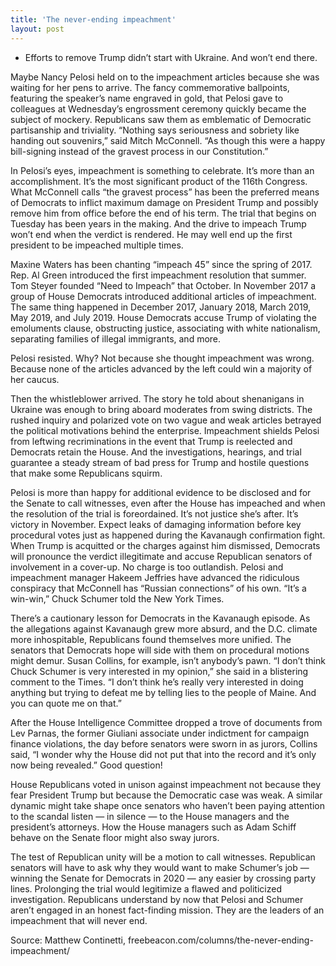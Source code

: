 ```yaml
---
title: 'The never-ending impeachment'
layout: post
---
```


- Efforts to remove Trump didn’t start with Ukraine. And won’t end there.

Maybe Nancy Pelosi held on to the impeachment articles because she was waiting for her pens to arrive. The fancy commemorative ballpoints, featuring the speaker’s name engraved in gold, that Pelosi gave to colleagues at Wednesday’s engrossment ceremony quickly became the subject of mockery. Republicans saw them as emblematic of Democratic partisanship and triviality. “Nothing says seriousness and sobriety like handing out souvenirs,” said Mitch McConnell. “As though this were a happy bill-signing instead of the gravest process in our Constitution.”

In Pelosi’s eyes, impeachment is something to celebrate. It’s more than an accomplishment. It’s the most significant product of the 116th Congress. What McConnell calls “the gravest process” has been the preferred means of Democrats to inflict maximum damage on President Trump and possibly remove him from office before the end of his term. The trial that begins on Tuesday has been years in the making. And the drive to impeach Trump won’t end when the verdict is rendered. He may well end up the first president to be impeached multiple times.

Maxine Waters has been chanting “impeach 45” since the spring of 2017. Rep. Al Green introduced the first impeachment resolution that summer. Tom Steyer founded “Need to Impeach” that October. In November 2017 a group of House Democrats introduced additional articles of impeachment. The same thing happened in December 2017, January 2018, March 2019, May 2019, and July 2019. House Democrats accuse Trump of violating the emoluments clause, obstructing justice, associating with white nationalism, separating families of illegal immigrants, and more.

Pelosi resisted. Why? Not because she thought impeachment was wrong. Because none of the articles advanced by the left could win a majority of her caucus.

Then the whistleblower arrived. The story he told about shenanigans in Ukraine was enough to bring aboard moderates from swing districts. The rushed inquiry and polarized vote on two vague and weak articles betrayed the political motivations behind the enterprise. Impeachment shields Pelosi from leftwing recriminations in the event that Trump is reelected and Democrats retain the House. And the investigations, hearings, and trial guarantee a steady stream of bad press for Trump and hostile questions that make some Republicans squirm.

Pelosi is more than happy for additional evidence to be disclosed and for the Senate to call witnesses, even after the House has impeached and when the resolution of the trial is foreordained. It’s not justice she’s after. It’s victory in November. Expect leaks of damaging information before key procedural votes just as happened during the Kavanaugh confirmation fight. When Trump is acquitted or the charges against him dismissed, Democrats will pronounce the verdict illegitimate and accuse Republican senators of involvement in a cover-up. No charge is too outlandish. Pelosi and impeachment manager Hakeem Jeffries have advanced the ridiculous conspiracy that McConnell has “Russian connections” of his own. “It’s a win-win,” Chuck Schumer told the New York Times.

There’s a cautionary lesson for Democrats in the Kavanaugh episode. As the allegations against Kavanaugh grew more absurd, and the D.C. climate more inhospitable, Republicans found themselves more unified. The senators that Democrats hope will side with them on procedural motions might demur. Susan Collins, for example, isn’t anybody’s pawn. “I don’t think Chuck Schumer is very interested in my opinion,” she said in a blistering comment to the Times. “I don’t think he’s really very interested in doing anything but trying to defeat me by telling lies to the people of Maine. And you can quote me on that.”

After the House Intelligence Committee dropped a trove of documents from Lev Parnas, the former Giuliani associate under indictment for campaign finance violations, the day before senators were sworn in as jurors, Collins said, “I wonder why the House did not put that into the record and it’s only now being revealed.” Good question!

House Republicans voted in unison against impeachment not because they fear President Trump but because the Democratic case was weak. A similar dynamic might take shape once senators who haven’t been paying attention to the scandal listen — in silence — to the House managers and the president’s attorneys. How the House managers such as Adam Schiff behave on the Senate floor might also sway jurors.

The test of Republican unity will be a motion to call witnesses. Republican senators will have to ask why they would want to make Schumer’s job — winning the Senate for Democrats in 2020 — any easier by crossing party lines. Prolonging the trial would legitimize a flawed and politicized investigation. Republicans understand by now that Pelosi and Schumer aren’t engaged in an honest fact-finding mission. They are the leaders of an impeachment that will never end.

Source: Matthew Continetti, freebeacon.com/columns/the-never-ending-impeachment/